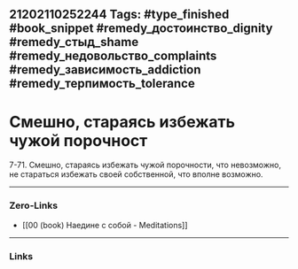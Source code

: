 21202110252244
Tags: #type_finished #book_snippet #remedy_достоинство_dignity #remedy_стыд_shame #remedy_недовольство_complaints #remedy_зависимость_addiction #remedy_терпимость_tolerance
---
# Смешно, стараясь избежать чужой порочност

 7-71. Смешно, стараясь избежать чужой порочности, что невозможно, не стараться избежать своей собственной,  что вполне возможно. 

---
### Zero-Links
- [[00 (book) Наедине с собой - Meditations]]
---
### Links
